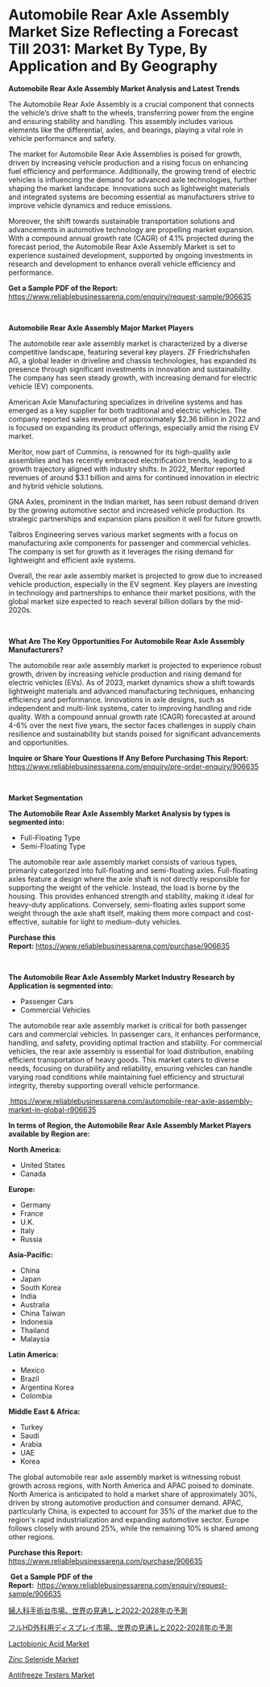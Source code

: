 <p><h1>Automobile Rear Axle Assembly Market Size Reflecting a Forecast Till 2031: Market By Type, By Application and By Geography</h1></p><p><strong>Automobile Rear Axle Assembly Market Analysis and Latest Trends</strong></p>
<p><p>The Automobile Rear Axle Assembly is a crucial component that connects the vehicle’s drive shaft to the wheels, transferring power from the engine and ensuring stability and handling. This assembly includes various elements like the differential, axles, and bearings, playing a vital role in vehicle performance and safety.</p><p>The market for Automobile Rear Axle Assemblies is poised for growth, driven by increasing vehicle production and a rising focus on enhancing fuel efficiency and performance. Additionally, the growing trend of electric vehicles is influencing the demand for advanced axle technologies, further shaping the market landscape. Innovations such as lightweight materials and integrated systems are becoming essential as manufacturers strive to improve vehicle dynamics and reduce emissions.</p><p>Moreover, the shift towards sustainable transportation solutions and advancements in automotive technology are propelling market expansion. With a compound annual growth rate (CAGR) of 4.1% projected during the forecast period, the Automobile Rear Axle Assembly Market is set to experience sustained development, supported by ongoing investments in research and development to enhance overall vehicle efficiency and performance.</p></p>
<p><strong>Get a Sample PDF of the Report:&nbsp;</strong> <a href="https://www.reliablebusinessarena.com/enquiry/request-sample/906635">https://www.reliablebusinessarena.com/enquiry/request-sample/906635</a></p>
<p>&nbsp;</p>
<p><strong>Automobile Rear Axle Assembly Major Market Players</strong></p>
<p><p>The automobile rear axle assembly market is characterized by a diverse competitive landscape, featuring several key players. ZF Friedrichshafen AG, a global leader in driveline and chassis technologies, has expanded its presence through significant investments in innovation and sustainability. The company has seen steady growth, with increasing demand for electric vehicle (EV) components.</p><p>American Axle Manufacturing specializes in driveline systems and has emerged as a key supplier for both traditional and electric vehicles. The company reported sales revenue of approximately $2.36 billion in 2022 and is focused on expanding its product offerings, especially amid the rising EV market.</p><p>Meritor, now part of Cummins, is renowned for its high-quality axle assemblies and has recently embraced electrification trends, leading to a growth trajectory aligned with industry shifts. In 2022, Meritor reported revenues of around $3.1 billion and aims for continued innovation in electric and hybrid vehicle solutions.</p><p>GNA Axles, prominent in the Indian market, has seen robust demand driven by the growing automotive sector and increased vehicle production. Its strategic partnerships and expansion plans position it well for future growth.</p><p>Talbros Engineering serves various market segments with a focus on manufacturing axle components for passenger and commercial vehicles. The company is set for growth as it leverages the rising demand for lightweight and efficient axle systems.</p><p>Overall, the rear axle assembly market is projected to grow due to increased vehicle production, especially in the EV segment. Key players are investing in technology and partnerships to enhance their market positions, with the global market size expected to reach several billion dollars by the mid-2020s.</p></p>
<p>&nbsp;</p>
<p><strong>What Are The Key Opportunities For Automobile Rear Axle Assembly Manufacturers?</strong></p>
<p><p>The automobile rear axle assembly market is projected to experience robust growth, driven by increasing vehicle production and rising demand for electric vehicles (EVs). As of 2023, market dynamics show a shift towards lightweight materials and advanced manufacturing techniques, enhancing efficiency and performance. Innovations in axle designs, such as independent and multi-link systems, cater to improving handling and ride quality. With a compound annual growth rate (CAGR) forecasted at around 4-6% over the next five years, the sector faces challenges in supply chain resilience and sustainability but stands poised for significant advancements and opportunities.</p></p>
<p><strong>Inquire or Share Your Questions If Any Before Purchasing This Report:</strong> <a href="https://www.reliablebusinessarena.com/enquiry/pre-order-enquiry/906635">https://www.reliablebusinessarena.com/enquiry/pre-order-enquiry/906635</a></p>
<p>&nbsp;</p>
<p><strong>Market Segmentation</strong></p>
<p><strong>The Automobile Rear Axle Assembly Market Analysis by types is segmented into:</strong></p>
<p><ul><li>Full-Floating Type</li><li>Semi-Floating Type</li></ul></p>
<p><p>The automobile rear axle assembly market consists of various types, primarily categorized into full-floating and semi-floating axles. Full-floating axles feature a design where the axle shaft is not directly responsible for supporting the weight of the vehicle. Instead, the load is borne by the housing. This provides enhanced strength and stability, making it ideal for heavy-duty applications. Conversely, semi-floating axles support some weight through the axle shaft itself, making them more compact and cost-effective, suitable for light to medium-duty vehicles.</p></p>
<p><strong>Purchase this Report:&nbsp;</strong><a href="https://www.reliablebusinessarena.com/purchase/906635">https://www.reliablebusinessarena.com/purchase/906635</a></p>
<p>&nbsp;</p>
<p><strong>The Automobile Rear Axle Assembly Market Industry Research by Application is segmented into:</strong></p>
<p><ul><li>Passenger Cars</li><li>Commercial Vehicles</li></ul></p>
<p><p>The automobile rear axle assembly market is critical for both passenger cars and commercial vehicles. In passenger cars, it enhances performance, handling, and safety, providing optimal traction and stability. For commercial vehicles, the rear axle assembly is essential for load distribution, enabling efficient transportation of heavy goods. This market caters to diverse needs, focusing on durability and reliability, ensuring vehicles can handle varying road conditions while maintaining fuel efficiency and structural integrity, thereby supporting overall vehicle performance.</p></p>
<p><a href="https://www.reliablebusinessarena.com/automobile-rear-axle-assembly-market-in-global-r906635">&nbsp;https://www.reliablebusinessarena.com/automobile-rear-axle-assembly-market-in-global-r906635</a></p>
<p><strong>In terms of Region, the Automobile Rear Axle Assembly Market Players available by Region are:</strong></p>
<p>
    <p> <strong> North America: </strong>
        <ul>
            <li>United States</li>
            <li>Canada</li>
        </ul>
        </p> 
    <p> <strong> Europe: </strong>
        <ul>
            <li>Germany</li>
            <li>France</li>
            <li>U.K.</li>
            <li>Italy</li>
            <li>Russia</li>
        </ul>
        </p> 
    <p> <strong> Asia-Pacific: </strong>
        <ul>
            <li>China</li>
            <li>Japan</li>
            <li>South Korea</li>
            <li>India</li>
            <li>Australia</li>
            <li>China Taiwan</li>
            <li>Indonesia</li>
            <li>Thailand</li>
            <li>Malaysia</li>
        </ul>
        </p> 
    <p> <strong> Latin America: </strong>
        <ul>
            <li>Mexico</li>
            <li>Brazil</li>
            <li>Argentina Korea</li>
            <li>Colombia</li>
        </ul>
        </p> 
    <p> <strong> Middle East & Africa: </strong>
        <ul>
            <li>Turkey</li>
            <li>Saudi</li>
            <li>Arabia</li>
            <li>UAE</li>
            <li>Korea</li>
        </ul>
    </p>
    </p>
<p><p>The global automobile rear axle assembly market is witnessing robust growth across regions, with North America and APAC poised to dominate. North America is anticipated to hold a market share of approximately 30%, driven by strong automotive production and consumer demand. APAC, particularly China, is expected to account for 35% of the market due to the region's rapid industrialization and expanding automotive sector. Europe follows closely with around 25%, while the remaining 10% is shared among other regions.</p></p>
<p><strong>Purchase this Report: </strong><a href="https://www.reliablebusinessarena.com/purchase/906635">https://www.reliablebusinessarena.com/purchase/906635</a></p>
<p>&nbsp;<strong>Get a Sample PDF of the Report:&nbsp;&nbsp;</strong><a href="https://www.reliablebusinessarena.com/enquiry/request-sample/906635">https://www.reliablebusinessarena.com/enquiry/request-sample/906635</a></p>
<p><strong></strong></p>
<p><p><a href="https://medium.com/@deonboer2023/gynecology-operating-tables-market-global-outlook-and-forecast-2022-2028-e7e00bf3155f">婦人科手術台市場、世界の見通しと2022-2028年の予測</a></p><p><a href="https://medium.com/@deonboer2023/full-hd-surgical-displays-market-global-outlook-and-forecast-2022-2028-8f1fab57db26">フルHD外科用ディスプレイ市場、世界の見通しと2022-2028年の予測</a></p><p><a href="https://issuu.com/reportprime-2/docs/lactobionic-acid-market-size-2030.p_3e01b24b3a32ff">Lactobionic Acid Market</a></p><p><a href="https://issuu.com/reportprime-2/docs/zinc-selenide-market-size-2030.pptx_0b461d5f2ddd85">Zinc Selenide Market</a></p><p><a href="https://medium.com/@goldapearce28ryuytr/antifreeze-testers-market-research-report-exploring-market-size-and-revenue-analysis-for-c2118bf9a77e">Antifreeze Testers Market</a></p></p>